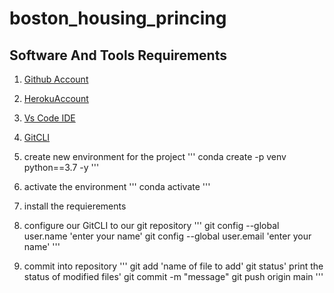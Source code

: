 # boston_housing_princing

## Software And Tools Requirements
1. [Github Account](https://gitbup.com)
2. [HerokuAccount](https://heroku.com)
3. [Vs Code IDE](https://code.visualstudio.com/)
4. [GitCLI](https://git-smc.com/book/Getting-started-The-Command-Line)

5. create new environment for the project
'''
conda create -p venv python==3.7 -y
'''
6. activate the environment
'''
 conda activate
'''
6. install the requierements

7. configure our GitCLI  to our git repository
'''
 git config --global user.name 'enter your name'
 git config --global user.email 'enter your name'
 '''
 8. commit into repository
 '''
 git add 'name of file to add'
 git status' print the status of modified files'
 git commit -m "message"
 git push origin main
 '''